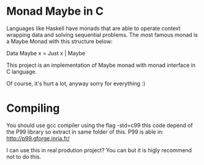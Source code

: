 # Monad Maybe in C
Languages like Haskell have monads that are able to operate context wrapping data and solving sequential problems. The most famous monad is a Maybe Monad with this structure below:

Data Maybe x = Just x | Maybe

This project is an implementation of Maybe monad with monad interface in C language.

Of course, it's hurt a lot, anyway sorry for everything :)

# Compiling
You should use gcc compiler using the flag -std=c99 this code depend of the P99 library so extract in same folder of this. P99 is able in: http://p99.gforge.inria.fr/

I can use this in real prodution project? You can but it is higly recommend not to do this.


